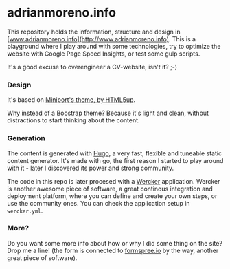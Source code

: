 # adrianmoreno.info #

This repository holds the information, structure and design in [www.adrianmoreno.info](http://www.adrianmoreno.info). This is a playground where I play around with some technologies, try to optimize the website with Google Page Speed Insights, or test some gulp scripts. 

It's a good excuse to overengineer a CV-website, isn't it? ;-)

### Design ###

It's based on [Miniport's theme, by HTML5up](https://html5up.net/miniport).

Why instead of a Boostrap theme? Because it's light and clean, without distractions to start thinking about the content.

### Generation ###

The content is generated with [Hugo](https://gohugo.io/), a very fast, flexible and tuneable static content generator. It's made with go, the first reason I started to play around with it - later I discovered its power and strong community.

The code in this repo is later procesed with a [Wercker](http://wercker.com) application. Wercker is another awesome piece of software, a great continous integration and deployment platform, where you can define and create your own steps, or use the community ones. You can check the application setup in ```wercker.yml```.

### More? ###

Do you want some more info about how or why I did some thing on the site? Drop me a line! (the form is connected to [formspree.io](https://formspree.io/) by the way, another great piece of software).